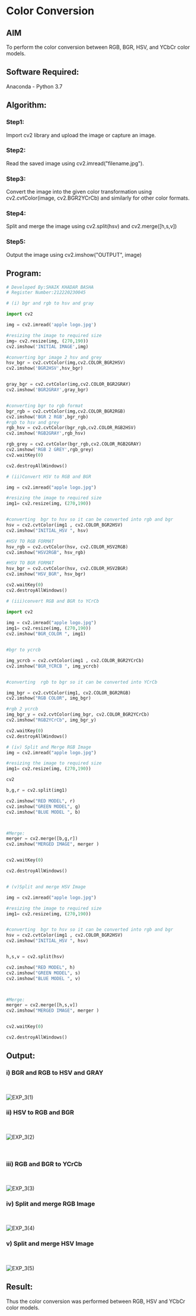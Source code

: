 # Color Conversion
## AIM
To perform the color conversion between RGB, BGR, HSV, and YCbCr color models.

## Software Required:
Anaconda - Python 3.7
## Algorithm:
### Step1:
Import cv2 library and upload the image or capture an image.
<br>

### Step2:
Read the saved image using cv2.imread("filename.jpg").
<br>

### Step3:
Convert the image into the given color transformation using cv2.cvtColor(image, cv2.BGR2YCrCb) and similarly for other color formats.
<br>

### Step4:
Split and merge the image using cv2.split(hsv) and cv2.merge([h,s,v])
<br>

### Step5:
Output the image using cv2.imshow("OUTPUT", image)
<br>

## Program:
```python
# Developed By:SHAIK KHADAR BASHA
# Register Number:212220230045

# (i) bgr and rgb to hsv and gray

import cv2

img = cv2.imread('apple logo.jpg')

#resizing the image to required size 
img= cv2.resize(img, (270,190))
cv2.imshow('INITIAL IMAGE',img)

#converting bgr image 2 hsv and grey
hsv_bgr = cv2.cvtColor(img,cv2.COLOR_BGR2HSV)
cv2.imshow('BGR2HSV',hsv_bgr)


gray_bgr = cv2.cvtColor(img,cv2.COLOR_BGR2GRAY)
cv2.imshow('BGR2GRAY',gray_bgr)


#converting bgr to rgb format 
bgr_rgb = cv2.cvtColor(img,cv2.COLOR_BGR2RGB)
cv2.imshow('BGR 2 RGB',bgr_rgb)
#rgb to hsv and grey
rgb_hsv = cv2.cvtColor(bgr_rgb,cv2.COLOR_RGB2HSV)
cv2.imshow('RGB2GRAY',rgb_hsv)

rgb_grey = cv2.cvtColor(bgr_rgb,cv2.COLOR_RGB2GRAY)
cv2.imshow('RGB 2 GREY',rgb_grey)
cv2.waitKey(0)

cv2.destroyAllWindows()

# (ii)Convert HSV to RGB and BGR

img = cv2.imread("apple logo.jpg")

#resizing the image to required size 
img1= cv2.resize(img, (270,190))


#converting  bgr to hsv so it can be converted into rgb and bgr
hsv = cv2.cvtColor(img1 , cv2.COLOR_BGR2HSV)
cv2.imshow("INITIAL_HSV ", hsv)

#HSV TO RGB FORMAT
hsv_rgb = cv2.cvtColor(hsv, cv2.COLOR_HSV2RGB)
cv2.imshow("HSV2RGB", hsv_rgb)

#HSV TO BGR FORMAT
hsv_bgr = cv2.cvtColor(hsv, cv2.COLOR_HSV2BGR)
cv2.imshow("HSV_BGR", hsv_bgr)

cv2.waitKey(0)
cv2.destroyAllWindows()

# (iii)convert RGB and BGR to YCrCb

import cv2
 
img = cv2.imread("apple logo.jpg")
img1= cv2.resize(img, (270,190))
cv2.imshow("BGR_COLOR ", img1)


#bgr to ycrcb

img_ycrcb = cv2.cvtColor(img1 , cv2.COLOR_BGR2YCrCb)
cv2.imshow("BGR_YCRCB ", img_ycrcb)


#converting  rgb to bgr so it can be converted into YCrCb

img_bgr = cv2.cvtColor(img1, cv2.COLOR_BGR2RGB)
cv2.imshow("RGB COLOR", img_bgr)

#rgb 2 ycrcb
img_bgr_y = cv2.cvtColor(img_bgr, cv2.COLOR_BGR2YCrCb)
cv2.imshow("RGB2YCrCb", img_bgr_y)

cv2.waitKey(0)
cv2.destroyAllWindows()

# (iv) Split and Merge RGB Image
img = cv2.imread("apple logo.jpg")

#resizing the image to required size 
img1= cv2.resize(img, (270,190))

cv2

b,g,r = cv2.split(img1)

cv2.imshow("RED MODEL", r)
cv2.imshow("GREEN MODEL", g)
cv2.imshow("BLUE MODEL ", b)



#Merge:
merger = cv2.merge([b,g,r])
cv2.imshow("MERGED IMAGE", merger )


cv2.waitKey(0)

cv2.destroyAllWindows()


# (v)Split and merge HSV Image

img = cv2.imread("apple logo.jpg")

#resizing the image to required size 
img1= cv2.resize(img, (270,190))


#converting  bgr to hsv so it can be converted into rgb and bgr
hsv = cv2.cvtColor(img1 , cv2.COLOR_BGR2HSV)
cv2.imshow("INITIAL_HSV ", hsv)


h,s,v = cv2.split(hsv)

cv2.imshow("RED MODEL", h)
cv2.imshow("GREEN MODEL", s)
cv2.imshow("BLUE MODEL ", v)



#Merge:
merger = cv2.merge([h,s,v])
cv2.imshow("MERGED IMAGE", merger )


cv2.waitKey(0)

cv2.destroyAllWindows()


```
## Output:
### i) BGR and RGB to HSV and GRAY
<br>

![EXP_3(1)](https://user-images.githubusercontent.com/75235233/162573309-a90d67ed-b6f5-4f34-9f86-6154b5d00749.png)
<br>


### ii) HSV to RGB and BGR
<br>

![EXP_3(2)](https://user-images.githubusercontent.com/75235233/162573318-9b0f6a72-fa93-4236-bacf-20b7712b4152.png)

<br>

### iii) RGB and BGR to YCrCb
<br>

![EXP_3(3)](https://user-images.githubusercontent.com/75235233/162573327-8a99c28a-ba1e-495c-a750-39fe652c3c51.png)
<br>

### iv) Split and merge RGB Image
<br>

![EXP_3(4)](https://user-images.githubusercontent.com/75235233/162573352-b0ce48a2-f8f2-4008-a60b-507b05f3f5b2.png)
<br>


### v) Split and merge HSV Image
<br>

![EXP_3(5)](https://user-images.githubusercontent.com/75235233/162573357-34452fb4-6020-4974-bdcc-8df8648e375d.png)
<br>


## Result:
Thus the color conversion was performed between RGB, HSV and YCbCr color models.

